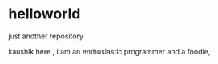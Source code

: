 # helloworld
just another repository

kaushik here ,  i am an enthusiastic programmer and a foodie, 
